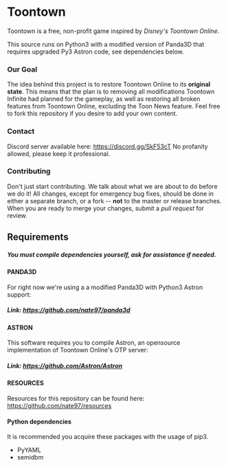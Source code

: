 Toontown
=================
Toontown is a free, non-profit game inspired by _Disney's Toontown Online_.

This source runs on Python3 with a modified version of Panda3D that requires upgraded Py3 Astron code, see dependencies below.


### Our Goal ###
The idea behind this project is to restore Toontown Online to its **original state**. This means that the plan is to removing all modifications Toontown Infinite had planned for the gameplay, as well as restoring all broken features from Toontown Online, excluding the Toon News feature. Feel free to fork this repository if you desire to add your own content.

### Contact ###
Discord server available here: https://discord.gg/SkF53cT
No profanity allowed, please keep it professional.

### Contributing ###
Don't just start contributing. We talk about what we are about to do before we do it! All changes, except for emergency bug fixes, should be done in either a separate branch, or a fork -- **not** to the master or release branches. When you are ready to merge your changes, submit a _pull request_ for review.

## Requirements ##

##### You must compile dependencies yourself, ask for assistance if needed. #####

#### PANDA3D
For right now we're using a a modified Panda3D with Python3 Astron support:
##### Link: https://github.com/nate97/panda3d


#### ASTRON
This software requires you to compile Astron, an opensource implementation of Toontown Online's OTP server:
##### Link: https://github.com/Astron/Astron

#### RESOURCES
Resources for this repository can be found here:
https://github.com/nate97/resources

#### Python dependencies ####
It is recommended you acquire these packages with the usage of pip3.
* PyYAML
* semidbm
